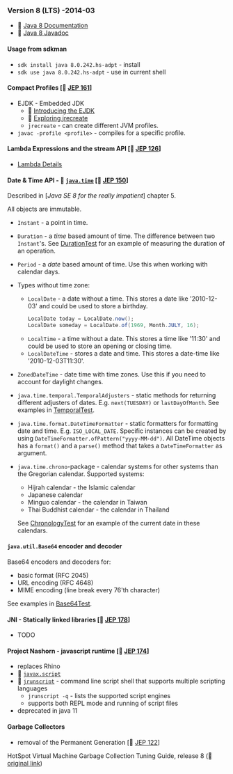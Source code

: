 ### Version 8 (LTS) -2014-03

* 🔗 [Java 8 Documentation](https://docs.oracle.com/javase/8/docs/)
* 🔗 [Java 8 Javadoc](https://docs.oracle.com/javase/8/docs/api/index.html?overview-summary.html)

#### Usage from sdkman

* `sdk install java 8.0.242.hs-adpt` - install
* `sdk use java 8.0.242.hs-adpt` - use in current shell

#### Compact Profiles [🔗 [JEP 161](https://openjdk.java.net/jeps/161)]

* EJDK - Embedded JDK
  * 🔗 [Introducing the EJDK](https://blogs.oracle.com/jtc/introducing-the-ejdk)
  * 🔗 [Exploring jrecreate](https://www.baeldung.com/jrecreate)
  * `jrecreate` - can create different JVM profiles.
* `javac -profile <profile>` - compiles for a specific profile.

#### Lambda Expressions and the stream API [🔗 [JEP 126](https://openjdk.java.net/jeps/126)]

* [Lambda Details](./lambda/lambda)

#### Date & Time API - 🔗 [`java.time`](https://docs.oracle.com/javase/8/docs/api/index.html?java/time/package-summary.html) [🔗 [JEP 150](https://openjdk.java.net/jeps/150)]

Described in [*Java SE 8 for the really impatient*] chapter 5.

All objects are immutable.

* `Instant` - a point in time.
* `Duration` - a *time* based amount of time. The difference between two `Instant`'s. See [DurationTest](./time/DurationTest.java) for an example of measuring the duration of an operation.
* `Period` - a *date* based amount of time. Use this when working with calendar days.
* Types without time zone:
  * `LocalDate` - a date without a time. This stores a date like '2010-12-03' and could be used to store a birthday.
    ```java
    LocalDate today = LocalDate.now();
    LocalDate someday = LocalDate.of(1969, Month.JULY, 16);
    ```
  * `LocalTime` - a time without a date. This stores a time like '11:30' and could be used to store an opening or closing time.
  * `LocalDateTime` - stores a date and time. This stores a date-time like '2010-12-03T11:30'.
* `ZonedDateTime` - date time with time zones. Use this if you need to account for daylight changes.
* `java.time.temporal.TemporalAdjusters` - static methods for returning different adjusters of dates. E.g. `next(TUESDAY)` or `lastDayOfMonth`. See examples in [TemporalTest](./time/TemporalTest.java).
* `java.time.format.DateTimeFormatter` - static formatters for formatting date and time. E.g. `ISO_LOCAL_DATE`. Specific instances can be created by using `DateTimeFormatter.ofPattern("yyyy-MM-dd")`. All DateTime objects has a `format()` and a `parse()` method that takes a `DateTimeFormatter` as argument.
* `java.time.chrono`-package - calendar systems for other systems than the Gregorian calendar. Supported systems:
  * Hijrah calendar - the Islamic calendar
  * Japanese calendar
  * Minguo calendar - the calendar in Taiwan
  * Thai Buddhist calendar - the calendar in Thailand

  See [ChronologyTest](./time/ChronologyTest.java) for an example of the current date in these calendars.

#### `java.util.Base64` encoder and decoder

Base64 encoders and decoders for:
* basic format (RFC 2045)
* URL encoding (RFC 4648)
* MIME encoding (line break every 76'th character)

See examples in [Base64Test](./util/Base64Test.java).

#### JNI - Statically linked libraries [🔗 [JEP 178](https://openjdk.java.net/jeps/178)]

* TODO

#### Project Nashorn - javascript runtime [🔗 [JEP 174](https://openjdk.java.net/jeps/174)]

* replaces Rhino
* 🔗 [`javax.script`](https://docs.oracle.com/javase/8/docs/api/index.html?javax/script/package-summary.html)
* 🔗 [`jrunscript`](https://docs.oracle.com/javase/8/docs/technotes/tools/windows/jrunscript.html) - command line script shell that supports multiple scripting languages
  * `jrunscript -q` - lists the supported script engines
  * supports both REPL mode and running of script files
* deprecated in java 11

#### Garbage Collectors

* removal of the Permanent Generation [🔗 [JEP 122](https://openjdk.java.net/jeps/122)]

HotSpot Virtual Machine Garbage Collection Tuning Guide, release 8 (🔗 [original link](https://docs.oracle.com/javase/8/docs/technotes/guides/vm/gctuning/index.html))
